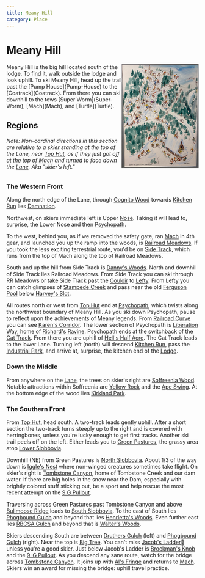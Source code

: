 ```yaml
---
title: Meany Hill
category: Place
---
```

# Meany Hill
<img src="img/1950-Meany-Hill.jpeg" style="width: 40%;" alt="painting of Meany Hill" align="right">
Meany Hill is the big hill located south of the lodge. To find it, walk outside the lodge and look uphill. To ski Meany Hill, head up the trail past the [Pump House](Pump-House) to the [Coatrack](Coatrack). From there you can ski downhill to the tows [Super Worm](Super-Worm), [Mach](Mach), and [Turtle](Turtle).

## Regions

###### Note: Non-cardinal directions in this section are relative to a skier standing at the top of the Lane, near [Top Hut](Top-Hut), as if they just got off at the top of [Mach](Mach) and turned to face down the [Lane](Lane). Aka "skier's left."

### The Western Front

Along the north edge of the Lane, through [Cognito Wood](Cognito-Wood) towards [Kitchen Run](Kitchen-Run) lies [Damnation](Damnation).

Northwest, on skiers immediate left is Upper [Nose](Nose). Taking it will lead to, surprise, the Lower Nose and then [Psychopath](Psychopath).

To the west, behind you, as if we removed the safety gate, ran [Mach](Mach) in 4th gear, and launched you up the ramp into the woods, is [Railroad Meadows](Railroad-Meadows). If you took the less exciting terrestrial route, you'd be on [Side Track](Side-Track), which runs from the top of Mach along the top of Railroad Meadows.

South and up the hill from Side Track is [Danny's Woods](Danny's-Woods). North and downhill of Side Track lies Railroad Meadows. From Side Track you can ski through RR Meadows or take Side Track past the [Couloir](Couloir) to [Lefty](Lefty). From Lefty you can catch glimpses of [Stampede Creek](Stampede-Creek) and pass near the old [Ferguson Pool](Ferguson-Pool) below [Harvey's Slot](Harvey's-Slot).

All routes north or west from [Top Hut](Top-Hut) end at [Psychopath](Psychopath), which twists along the northwest boundary of Meany Hill. As you ski down Psychopath, pause to reflect upon the achievements of Meany legends. From [Railroad Curve](Railroad-Curve) you can see [Karen's Corridor](Karen's-Corridor). The lower section of Psychopath is [Liberation Way](Liberation-Way), home of [Richard's Ravine](Richard's-Ravine). Psychopath ends at the switchback of the [Cat Track](Cat-Track). From there you are uphill of [Hell's Half Acre](Hell's-Half-Acre). The Cat Track leads to the lower Lane. Turning left (north) will descend [Kitchen Run](Kitchen-Run), pass the [Industrial Park](Industrial-Park), and arrive at, surprise, the kitchen end of the [Lodge](Lodge).

### Down the Middle

From anywhere on the [Lane](Lane), the trees on skier's right are [Soffreenia Wood](Soffreenia-Wood). Notable attractions within Soffreenia are [Yellow Rock](Yellow-Rock) and the [Ape Swing](Ape-Swing). At the bottom edge of the wood lies [Kirkland Park](Kirkland-Park).

### The Southern Front

From [Top Hut](Top-Hut), head south. A two-track leads gently uphill. After a short section the two-track turns steeply up to the right and is covered with herringbones, unless you're lucky enough to get first tracks. Another ski trail peels off on the left. Either leads you to [Green Pastures](Green-Pastures), the grassy area atop [Lower Slobbovia](Lower-Slobbovia).

Downhill (NE) from Green Pastures is [North Slobbovia](North-Slobbovia). About 1/3 of the way down is [Iggle's Nest](Iggle's-Nest) where non-winged creatures sometimes take flight. On skier's right is [Tombstone Canyon](Tombstone-Canyon), home of Tombstone Creek and our dam water. If there are big holes in the snow near the Dam, especially with brightly colored stuff sticking out, be a sport and help rescue the most recent attempt on the [9 G Pullout](9-G-Pullout).

Traversing across Green Pastures past Tombstone Canyon and above [Bullmoose Ridge](Bullmoose-Ridge) leads to [South Slobbovia](South-Slobbovia). To the east of South lies [Phogbound Gulch](Phogbound-Gulch) and beyond that lies [Henrietta's Woods](Henrietta's-Woods). Even further east lies [RBCSA Gulch](RBCSA-Gulch) and beyond that is [Walter's Woods](Walter's-Woods).

Skiers descending South are between [Druthers Gulch](Druthers-Gulch) (left) and [Phogbound Gulch](Phogbound-Gulch) (right). Near the top is [Big Tree](Big-Tree). You can't miss [Jacob's Ladder](Jacob's-Ladder)🗼 unless you're a good skier. Just below Jacob's Ladder is [Brockman's Knob](Brockman's-Knob) and the [9-G Pullout](9-G-Pullout). As you descend any sane route, watch for the bridge across [Tombstone Canyon](Tombstone-Canyon). It joins up with [Al's Fringe](Al's-Fringe) and returns to [Mach](Mach). Skiers win an award for missing the bridge: uphill travel practice.

